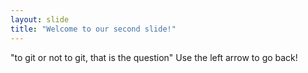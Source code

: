 ```yaml
---
layout: slide
title: "Welcome to our second slide!"
---
```

"to git or not to git, that is the question"
Use the left arrow to go back!
